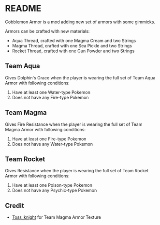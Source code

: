 # README

Cobblemon Armor is a mod adding new set of armors with some gimmicks.

Armors can be crafted with new materials:

- Aqua Thread, crafted with one Magma Cream and two Strings
- Magma Thread, crafted with one Sea Pickle and two Strings
- Rocket Thread, crafted with one Gun Powder and two Strings

## Team Aqua

Gives Dolphin's Grace when the player is wearing the full set of Team Aqua Armor with following conditions:

1. Have at least one Water-type Pokemon
2. Does not have any Fire-type Pokemon

## Team Magma

Gives Fire Resistance when the player is wearing the full set of Team Magma Armor with following conditions:

1. Have at least one Fire-type Pokemon
2. Does not have any Water-type Pokemon

## Team Rocket

Gives Resistance when the player is wearing the full set of Team Rocket Armor with following conditions:

1. Have at least one Poison-type Pokemon
2. Does not have any Psychic-type Pokemon

## Credit

- [Toss_knight](https://discordapp.com/users/831822833553375252) for Team Magma Armor Texture